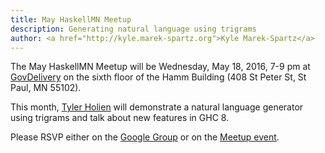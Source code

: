```yaml
---
title: May HaskellMN Meetup
description: Generating natural language using trigrams
author: <a href="http://kyle.marek-spartz.org">Kyle Marek-Spartz</a>
---
```


The May HaskellMN Meetup will be Wednesday, May 18, 2016, 7-9 pm at
[GovDelivery](https://www.govdelivery.com/) on the sixth floor of the Hamm
Building (408 St Peter St, St Paul, MN 55102).

This month, [Tyler Holien](https://twitter.com/tylerholien) will demonstrate a
natural language generator using trigrams and talk about new features in GHC 8.

Please RSVP either on the
[Google Group](https://groups.google.com/forum/#!forum/haskellmn)
or on the
[Meetup event](https://www.meetup.com/HaskellMN/events/231015016/).
